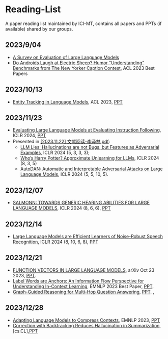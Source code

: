 # Reading-List
A paper reading list maintained by ICI-MT, contains all papers and PPTs (if available) shared by our groups.


## 2023/9/04
- [A Survey on Evaluation of Large Language Models](https://arxiv.org/abs/2307.03109)
- [Do Androids Laugh at Electric Sheep? Humor "Understanding" Benchmarks from The New Yorker Caption Contest](https://arxiv.org/abs/2209.06293), ACL 2023 Best Papers

## 2023/10/13
- [Entity Tracking in Language Models](https://arxiv.org/abs/2305.02363), ACL 2023, [PPT](ppt/Entity%20Tracking%20in%20Language%20Models.pdf)


## 2023/11/23
- [Evaluating Large Language Models at Evaluating Instruction Following](https://arxiv.org/abs/2310.07641), ICLR 2024, [PPT](ppt/Evaluating%20Large%20Language%20Models%20at%20Evaluating%20Instruction%20Following.pdf)
- Presented in [\[2023.11.22\] 文献阅读-李泽林.pdf](ppt/\[2023.11.22\]%20文献阅读-李泽林.pdf):
  - [LLM Lies: Hallucinations are not Bugs, but Features as Adversarial Examples](https://arxiv.org/abs/2310.01469v2), ICLR 2024 (5, 3, 3, 3);
  - [Who’s Harry Potter? Approximate Unlearning for LLMs](https://arxiv.org/abs/2310.02238), ICLR 2024 (8, 3, 5)
  - [AutoDAN: Automatic and Interpretable Adversarial Attacks on Large Language Models](https://arxiv.org/abs/2310.01469v2), ICLR 2024 (5, 5, 10, 5).


## 2023/12/07
- [SALMONN: TOWARDS GENERIC HEARING ABILITIES FOR LARGE LANGUAGE MODELS](https://openreview.net/forum?id=14rn7HpKVk), ICLR 2024 (8, 6, 6), [PPT]([ppt/Evaluating%20Large%20Language%20Models%20at%20Evaluating%20Instruction%20Following.pdf](https://github.com/ICI-MT/Reading-List/blob/main/ppt/SALMONN%20TOWARDS%20GENERIC%20HEARING%20ABILITIES%20FOR%20LARGE%20LANGUAGE%20MODELS%2023_12_07_%E9%99%88%E5%AE%89%E4%B8%9C.pdf)https://github.com/ICI-MT/Reading-List/blob/main/ppt/SALMONN%20TOWARDS%20GENERIC%20HEARING%20ABILITIES%20FOR%20LARGE%20LANGUAGE%20MODELS%2023_12_07_%E9%99%88%E5%AE%89%E4%B8%9C.pdf)


## 2023/12/14
- [Large Language Models are Efficient Learners of Noise-Robust Speech Recognition](https://openreview.net/forum?id=ceATjGPTUD), ICLR 2024 (8, 10, 6, 8), [PPT](ppt/Large%20Language%20Models%20are%20Efficient%20Learners%20of%20Noise-Robust%20Speech%20Recognition.pdf)


## 2023/12/21
- [FUNCTION VECTORS IN LARGE LANGUAGE MODELS](https://arxiv.org/pdf/2310.15213), arXiv Oct 23 2023, [PPT](https://github.com/ICI-MT/Reading-List/blob/main/ppt/Function%20Vectors%20in%20Large%20Language%20Models.pptx).
- [Label Words are Anchors: An Information Flow Perspective for Understanding In-Context Learning](https://arxiv.org/pdf/2305.14160.pdf), EMNLP 2023 Best Paper, [PPT](https://github.com/ICI-MT/Reading-List/blob/main/ppt/paper_reading_1221_by_meizhizhong.pdf).
- [Graph-Guided Reasoning for Multi-Hop Question Answering](https://arxiv.org/pdf/2311.09762.pdf), [PPT](https://github.com/ICI-MT/Reading-List/blob/main/ppt/Graph-Guided%20Reasoning%20for%20Multi-Hop%20Question%20Answering.pdf).
,
## 2023/12/28
- [Adapting Language Models to Compress Contexts](https://arxiv.org/abs/2305.14788), EMNLP 2023, [PPT](ppt/Adapting%20Language%20Models%20to%20Compress%20Contexts.pdf)
- [Correction with Backtracking Reduces Hallucination in Summarization](https://arxiv.org/abs/2310.16176), [cs.CL],[PPT](ppt/Correction%20with%20Backtracking%20Reduces%20Hallucination%20in%20Summarization.pdf)
